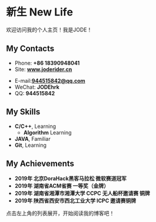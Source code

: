 # 新生 New Life

欢迎访问我的个人主页！我是JODE！

<!-- slide -->

## My Contacts

- Phone: **+86 18390948041**
- Site:  **www.joderider.cn**

<!-- slide vertical=true -->

- E-mail:**944515842@qq.com**
- WeChat: **JODEhrk**
- QQ: **944515842**

<!-- slide -->

## My Skills

<!-- slide vertical=true -->

- **C/C++**, Learning
  - **Algorithm** Learning
- **JAVA**, Familiar
- **Git**, Learning

<!-- slide -->

## My Achievements

- **2019年 北京DoraHack黑客马拉松  微软赛道冠军**
- **2019年 湖南省ACM省赛 一等奖（金牌）**
- **2019年 湖南省湘潭市湘潭大学 CCPC 无人船杯邀请赛 铜牌**
- **2019年 陕西省西安市西北工业大学 ICPC 邀请赛铜牌**

点击左上角的列表展开，开始阅读我的博客吧！
